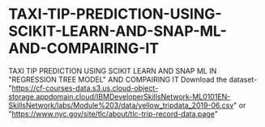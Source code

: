 # TAXI-TIP-PREDICTION-USING-SCIKIT-LEARN-AND-SNAP-ML-AND-COMPAIRING-IT
TAXI TIP PREDICTION USING SCIKIT LEARN AND SNAP ML IN "REGRESSION TREE MODEL" AND COMPAIRING IT
Download the dataset- "https://cf-courses-data.s3.us.cloud-object-storage.appdomain.cloud/IBMDeveloperSkillsNetwork-ML0101EN-SkillsNetwork/labs/Module%203/data/yellow_tripdata_2019-06.csv" or "https://www.nyc.gov/site/tlc/about/tlc-trip-record-data.page"
